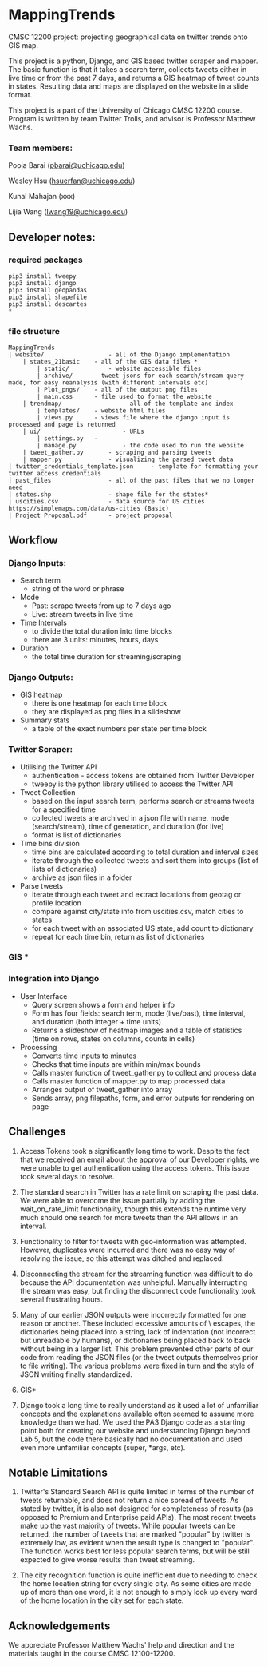 # MappingTrends
CMSC 12200 project: projecting geographical data on twitter trends onto GIS map.

This project is a python, Django, and GIS based twitter scraper and mapper. The basic function is that it takes a search term, collects tweets either in live time or from the past 7 days, and returns a GIS heatmap of tweet counts in states. Resulting data and maps are displayed on the website in a slide format.

This project is a part of the University of Chicago CMSC 12200 course. Program is written by team Twitter Trolls, and advisor is Professor Matthew Wachs.

### Team members:
Pooja Barai (pbarai@uchicago.edu)

Wesley Hsu (hsuerfan@uchicago.edu)

Kunal Mahajan (xxx)

Lijia Wang (lwang19@uchicago.edu)

## Developer notes:

### required packages

```
pip3 install tweepy
pip3 install django
pip3 install geopandas
pip3 install shapefile
pip3 install descartes
*
```

### file structure

```
MappingTrends
| website/             		- all of the Django implementation
	| states_21basic   	- all of the GIS data files *
    	| static/          	- website accessible files
		| archive/     	- tweet jsons for each search/stream query made, for easy reanalysis (with different intervals etc)
		| Plot_pngs/   	- all of the output png files
		| main.css     	- file used to format the website
    | trendmap/                	- all of the template and index
		| templates/   	- website html files
		| views.py     	- views file where the django input is processed and page is returned
    | ui/                      	- URLs
		| settings.py  	-
    	| manage.py            	- the code used to run the website
	| tweet_gather.py      	- scraping and parsing tweets
	| mapper.py            	- visualizing the parsed tweet data
| twitter_credentials_template.json     - template for formatting your twitter access credentials
| past_files           		- all of the past files that we no longer need
| states.shp           		- shape file for the states*
| uscities.csv         		- data source for US cities https://simplemaps.com/data/us-cities (Basic)
| Project Proposal.pdf 		- project proposal
```

## Workflow

### Django Inputs:
 - Search term
    - string of the word or phrase
 - Mode
    - Past: scrape tweets from up to 7 days ago
    - Live: stream tweets in live time
 - Time Intervals
    - to divide the total duration into time blocks
    - there are 3 units: minutes, hours, days
 - Duration
    - the total time duration for streaming/scraping

### Django Outputs:
 - GIS heatmap
    - there is one heatmap for each time block
    - they are displayed as png files in a slideshow
 - Summary stats
    - a table of the exact numbers per state per time block

### Twitter Scraper:
 - Utilising the Twitter API
    - authentication - access tokens are obtained from Twitter Developer
    - tweepy is the python library utilised to access the Twitter API
 - Tweet Collection
    - based on the input search term, performs search or streams tweets for a specified time
    - collected tweets are archived in a json file with name, mode (search/stream), time of generation, and duration (for live)
	- format is list of dictionaries
 - Time bins division
    - time bins are calculated according to total duration and interval sizes
    - iterate through the collected tweets and sort them into groups (list of lists of dictionaries)
	- archive as json files in a folder
 - Parse tweets
	- iterate through each tweet and extract locations from geotag or profile location
	- compare against city/state info from uscities.csv, match cities to states
	- for each tweet with an associated US state, add count to dictionary
	- repeat for each time bin, return as list of dictionaries

### GIS *

### Integration into Django
 - User Interface
   - Query screen shows a form and helper info
   - Form has four fields: search term, mode (live/past), time interval, and
      duration (both integer + time units)
   - Returns a slideshow of heatmap images and a table of statistics (time on
      rows, states on columns, counts in cells)
 - Processing
   - Converts time inputs to minutes
   - Checks that time inputs are within min/max bounds
   - Calls master function of tweet_gather.py to collect and process data
   - Calls master function of mapper.py to map processed data
   - Arranges output of tweet_gather into array
   - Sends array, png filepaths, form, and error outputs for rendering on page

## Challenges

1. Access Tokens took a significantly long time to work. Despite the fact that we received an email about the approval of our Developer rights, we were unable to get authentication using the access tokens. This issue took several days to resolve.

2. The standard search in Twitter has a rate limit on scraping the past data. We were able to overcome the issue partially by adding the wait_on_rate_limit functionality, though this extends the runtime very much should one search for more tweets than the API allows in an interval.

3. Functionality to filter for tweets with geo-information was attempted. However, duplicates were incurred and there was no easy way of resolving the issue, so this attempt was ditched and replaced.

4. Disconnecting the stream for the streaming function was difficult to do because the API documentation was unhelpful. Manually interrupting the stream was easy, but finding the disconnect code functionality took several frustrating hours.

5. Many of our earlier JSON outputs were incorrectly formatted for one reason or another. These included excessive amounts of \ escapes, the dictionaries being placed into a string, lack of indentation (not incorrect but unreadable by humans), or dictionaries being placed back to back without being in a larger list. This problem prevented other parts of our code from reading the JSON files (or the tweet outputs themselves prior to file writing). The various problems were fixed in turn and the style of JSON writing finally standardized.

6. GIS*

7. Django took a long time to really understand as it used a lot of unfamiliar concepts and the explanations available often seemed to assume more knowledge than we had. We used the PA3 Django code as a starting point both for creating our website and understanding Django beyond Lab 5, but the code there basically had no documentation and used even more unfamiliar concepts (super, *args, etc).

## Notable Limitations

1. Twitter's Standard Search API is quite limited in terms of the number of tweets returnable, and does not return a nice spread of tweets. As stated by twitter, it is also not designed for completeness of results (as opposed to Premium and Enterprise paid APIs). The most recent tweets make up the vast majority of tweets. While popular tweets can be returned, the number of tweets that are marked "popular" by twitter is extremely low, as evident when the result type is changed to "popular". The function works best for less popular search terms, but will be still expected to give worse results than tweet streaming.

2. The city recognition function is quite inefficient due to needing to check the home location string for every single city. As some cities are made up of more than one word, it is not enough to simply look up every word of the home location in the city set for each state.


## Acknowledgements

We appreciate Professor Matthew Wachs' help and direction and the materials taught in the course CMSC 12100-12200.
